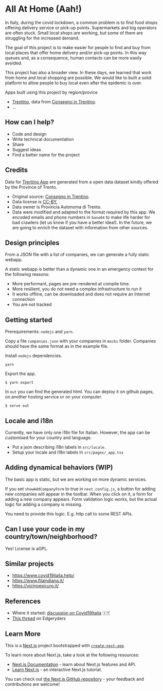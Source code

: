 # All At Home (Aah!)

In Italy, during the covid lockdown, a common problem is to find food shops offering delivery service or pick-up points. Supermarkets and big operators are often stuck. Small local shops are working, but some of them are struggling for the increased demand.

The goal of this project is to make easier for people to find and buy from local places that offer home delivery and/or pick-up points. In this way queues and, as a consequence, human contacts can be more easily avoided.

This project has also a broader view. In these days, we learned that work from home and local shopping are possible. We would like to built a solid platform to allow people to buy local even after the epidemic is over.

Apps built using this project by region/provice
* [Trentino](https://mstn.github.io/aah/), data from [Consegno in Trentino](https://consegnointrentino.provincia.tn.it/Open-Data).
* ...

## How can I help?

* Code and design
* Write technical documentation
* Share
* Suggest ideas
* Find a better name for the project

## Credits

Data for [Trentino App](https://mstn.github.io/aah/) are generated from a open data dataset kindly offered by the Province of Trento.

* Original source: [Consegno in Trentino](https://consegnointrentino.provincia.tn.it/Open-Data).
* Data license is [CC-BY](https://creativecommons.org/licenses/by/4.0/deed.it), .
* Data owner is Provincia Autonoma di Trento.
* Data were modified and adapted to the format required by this app. We encoded emails and phone numbers in `base64` to make life harder for bad crawlers (let us know if you have a better idea!). In the future, we are going to enrich the dataset with information from other sources.

## Design principles

From a JSON file with a list of companies, we can generate a fully static webapp.

A static webapp is better than a dynamic one in an emergency context for the following reasons:

* More performant, pages are pre-rendered at compile time.
* More resilient, you do not need a complex infrastructure to run it
* It works offline, can be downloaded and does not require an Internet connection
* You are not tracked

## Getting started

Prerequirements: `nodejs` and `yarn`.

Copy a file `companies.json` with your companies in `mocks` folder. Companies should have the same format as in the example file.

Install `nodejs` dependencies.

```
yarn
```

Export the app.

```
$ yarn export
```

In `out` you can find the generated html. You can deploy it on github pages, on another hosting service or on your computer.

```
$ serve out
```

## Locale and i18n

Currently, we have only one i18n file for Italian. However, the app can be customised for your country and language.

* Put a json describing i18n labels in `src/locale`.
* Setup your locale and i18n labels In `src/pages/_app.tsx` 

## Adding dynamical behaviors (WIP)

The basic app is static, but we are working on more dynamic services.

If you set `showAddCompanyForm` to true in `next.config.js`, a button for adding new companies will appear in the toolbar.
When you click on it, a form for adding a new company appears. Form validation logic works, but the actual logic for adding a company is missing.

You need to provide this logic. E.g. http call to some REST APIs.

## Can I use your code in my country/town/neighborhood?

Yes! License is aGPL.

## Similar projects

* https://www.covid19italia.help/
* https://www.filaindiana.it/ 
* https://vicinoesicuro.it/

## References

* Where it started: [discussion on Covid19Italia](
https://github.com/emergenzeHack/covid19italia/issues/269) 🇮🇹
* [This thread](https://edgeryders.eu/t/what-did-we-discuss-during-the-covid19-community-response-call-1-what-will-we-do-next/12945) on Edgeryders


## Learn More

This is a [Next.js](https://nextjs.org/) project bootstrapped with [`create-next-app`](https://github.com/zeit/next.js/tree/canary/packages/create-next-app).

To learn more about Next.js, take a look at the following resources:

- [Next.js Documentation](https://nextjs.org/docs) - learn about Next.js features and API.
- [Learn Next.js](https://nextjs.org/learn) - an interactive Next.js tutorial.

You can check out [the Next.js GitHub repository](https://github.com/zeit/next.js/) - your feedback and contributions are welcome!


